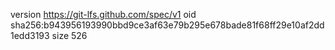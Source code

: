 version https://git-lfs.github.com/spec/v1
oid sha256:b943956193990bbd9ce3af63e79b295e678bade81f68ff29e10af2dd1edd3193
size 526
